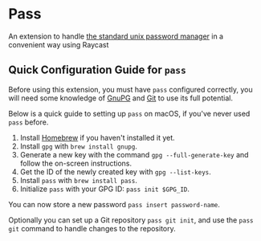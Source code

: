 # Pass

An extension to handle
[the standard unix password manager](https://www.passwordstore.org/)
in a convenient way using Raycast

## Quick Configuration Guide for `pass`

Before using this extension, you must have `pass` configured correctly,
you will need some knowledge of [GnuPG](https://gnupg.org/) and [Git](https://git-scm.com/) to use its full potential.

Below is a quick guide to setting up `pass` on macOS,
if you've never used `pass` before.

1. Install [Homebrew](https://brew.sh/) if you haven't installed it yet.
2. Install `gpg` with `brew install gnupg`.
3. Generate a new key with the command `gpg --full-generate-key` and follow the on-screen instructions.
4. Get the ID of the newly created key with `gpg --list-keys`.
5. Install `pass` with `brew install pass`.
6. Initialize `pass` with your GPG ID: `pass init $GPG_ID`.

You can now store a new password `pass insert password-name`.

Optionally you can set up a Git repository `pass git init`,
and use the `pass git` command to handle changes to the repository.
